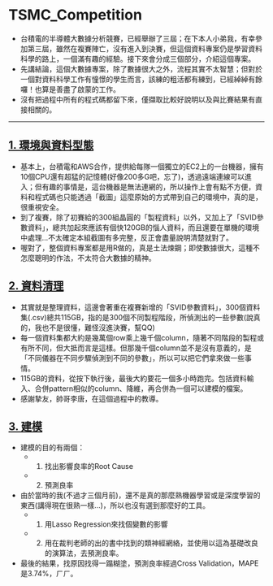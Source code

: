 # TSMC_Competition

- 台積電的半導體大數據分析競賽，已經舉辦了三屆；在下本人小弟我，有幸參加第三屆，雖然在複賽陣亡，沒有進入到決賽，但這個資料專案仍是學習資料科學的路上，一個滿有趣的經驗。接下來會分成三個部分，介紹這個專案。
- 先講結論，這個大數據專案，除了數據很大之外，流程其實不太智慧；但對於一個對資料科學工作有憧憬的學生而言，該練的粗活都有練到，已經綽綽有餘囉！也算是善盡了啟蒙的工作。
- 沒有把過程中所有的程式碼都留下來，僅擷取比較好說明以及與比賽結果有直接相關的。

---

## [1. 環境與資料型態](https://github.com/chenhsishen/TSMC_Competition/blob/master/Data_Introduction.md)
- 基本上，台積電和AWS合作，提供給每隊一個獨立的EC2上的一台機器，擁有10個CPU還有超猛的記憶體(好像200多G吧，忘了)，透過遠端連線可以進入；但有趣的事情是，這台機器是無法連網的，所以操作上會有點不方便，資料和程式碼也只能透過「截圖」這麼原始的方式帶到自己的環境中，真的是，很重視安全。
- 到了複賽，除了初賽給的300組晶圓的「製程資料」以外，又加上了「SVID參數資料」，總共加起來應該有個快120GB的惱人資料，而且還要在單機的環境中處理...不太確定本組截圖有多完整，反正會盡量說明清楚就對了。
- 喔對了，整個資料專案都是用R做的，真是土法煉鋼；即使數據很大，這種不怎麼聰明的作法，不太符合大數據的精神。

## [2. 資料清理](https://github.com/chenhsishen/TSMC_Competition/blob/master/Dimension_Reduction.md)
- 其實就是整理資料，這邊會著重在複賽新增的「SVID參數資料」，300個資料集(.csv)總共115GB，指的是300個不同製程階段，所偵測出的一些參數(說真的，我也不是很懂，難怪沒進決賽，幫QQ)
- 每一個資料集都大約是幾萬個row乘上幾千個column，隨著不同階段的製程或有所不同，但大抵而言是這樣。但那幾千個column並不是沒有意義的，是「不同儀器在不同步驟偵測到不同的參數」，所以可以把它們拿來做一些事情。
- 115GB的資料，從按下執行後，最後大約要花一個多小時跑完。包括資料輸入、合併pattern相似的column、降維，再合併為一個可以建模的檔案。
- 感謝摯友，帥哥李唐，在這個過程中的教導。

## [3. 建模](https://github.com/chenhsishen/TSMC_Competition/blob/master/Modeliing.md)
- 建模的目的有兩個：
    - 1. 找出影響良率的Root Cause
    - 2. 預測良率
- 由於當時的我(不過才三個月前)，還不是真的那麼熟機器學習或是深度學習的東西(講得現在很熟一樣...)，所以也沒有選到那麼好的工具。
    - 1. 用Lasso Regression來找個變數的影響
    - 2. 用在裁判老師的出的書中找到的類神經網絡，並使用以這為基礎改良的演算法，去預測良率。
- 最後的結果，找原因找得一蹋糊塗，預測良率經過Cross Validation，MAPE是3.74%，ㄏㄏ。
 

